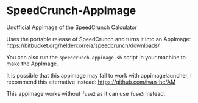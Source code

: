 # SpeedCrunch-AppImage
Unofficial AppImage of the SpeedCrunch Calculator

Uses the portable release of SpeedCrunch and turns it into an AppImage: https://bitbucket.org/heldercorreia/speedcrunch/downloads/

You can also run the `speedcrunch-appimage.sh` script in your machine to make the AppImage.

It is possible that this appimage may fail to work with appimagelauncher, I recommend this alternative instead: https://github.com/ivan-hc/AM

This appimage works without `fuse2` as it can use `fuse3` instead.
